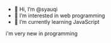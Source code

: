 - 👋 Hi, I’m @syauqi
- 👀 I’m interested in web programming
- 🌱 I’m currently learning JavaScript





<!---  --->
i'm very new in programming
